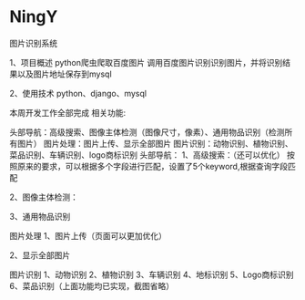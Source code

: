 # NingY
图片识别系统

1、项目概述
python爬虫爬取百度图片
调用百度图片识别识别图片，并将识别结果以及图片地址保存到mysql

2、使用技术
python、django、mysql

本周开发工作全部完成
相关功能:

头部导航：高级搜索、图像主体检测（图像尺寸，像素）、通用物品识别（检测所有图片）
图片处理：图片上传、显示全部图片
图片识别：动物识别、植物识别、菜品识别、车辆识别、logo商标识别
头部导航：
1、高级搜索：（还可以优化）
按照原来的要求，可以根据多个字段进行匹配，设置了5个keyword,根据查询字段匹配
 
 
 
2、图像主体检测：
 
3、通用物品识别
 
图片处理
1、图片上传（页面可以更加优化）
 
2、显示全部图片
 
图片识别
1、动物识别
2、植物识别
3、车辆识别
4、地标识别
5、Logo商标识别
6、菜品识别（上面功能均已实现，截图省略）
 
